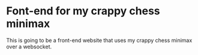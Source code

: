 # Font-end for my crappy chess minimax

This is going to be a front-end website that uses my crappy chess minimax over a websocket.
